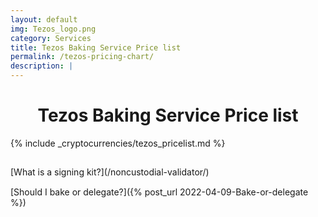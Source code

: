 ```yaml
---
layout: default
img: Tezos_logo.png
category: Services
title: Tezos Baking Service Price list
permalink: /tezos-pricing-chart/
description: | 
---
```


<h1 style="text-align:center;">Tezos Baking Service Price list</h1>

{% include _cryptocurrencies/tezos_pricelist.md %}

<div style="padding-top:15px"></div>
[What is a signing kit?](/noncustodial-validator/)

<div style="padding-top:15px;text-align:center"></div>
[Should I bake or delegate?]({% post_url 2022-04-09-Bake-or-delegate %})

